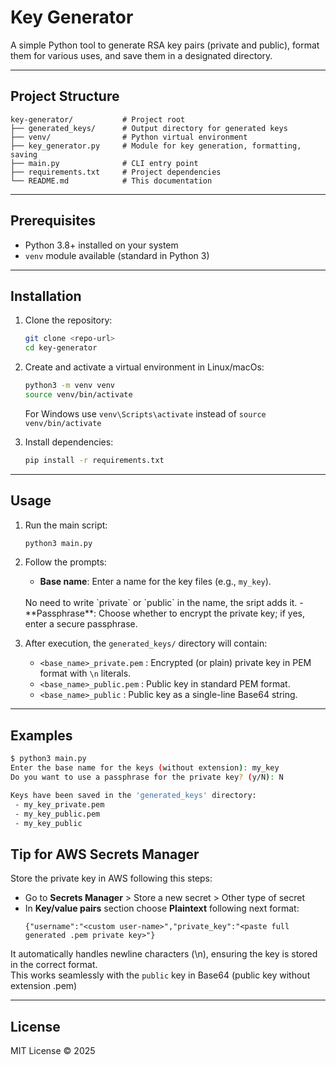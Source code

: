 # Key Generator

A simple Python tool to generate RSA key pairs (private and public), format them for various uses, and save them in a designated directory.

---

## Project Structure

```
key-generator/           # Project root
├── generated_keys/      # Output directory for generated keys
├── venv/                # Python virtual environment
├── key_generator.py     # Module for key generation, formatting, saving
├── main.py              # CLI entry point
├── requirements.txt     # Project dependencies
└── README.md            # This documentation
```

---

## Prerequisites

- Python 3.8+ installed on your system
- `venv` module available (standard in Python 3)

---

## Installation

1. Clone the repository:
   ```bash
   git clone <repo-url>
   cd key-generator
   ```

2. Create and activate a virtual environment in Linux/macOs:
   ```bash
   python3 -m venv venv
   source venv/bin/activate
   ```
   For Windows use `venv\Scripts\activate` instead of `source venv/bin/activate`


3. Install dependencies:
   ```bash
   pip install -r requirements.txt
   ```

---

## Usage

1. Run the main script:
   ```bash
   python3 main.py
   ```

2. Follow the prompts:
   - **Base name**: Enter a name for the key files (e.g., `my_key`).
   <br> 
   No need to write `private` or `public` in the name, the sript adds it.
   - **Passphrase**: Choose whether to encrypt the private key; if yes, enter a secure passphrase.

3. After execution, the `generated_keys/` directory will contain:
   - `<base_name>_private.pem` : Encrypted (or plain) private key in PEM format with `\n` literals.
   - `<base_name>_public.pem`  : Public key in standard PEM format.
   - `<base_name>_public`      : Public key as a single-line Base64 string.

---

## Examples

```bash
$ python3 main.py
Enter the base name for the keys (without extension): my_key
Do you want to use a passphrase for the private key? (y/N): N

Keys have been saved in the 'generated_keys' directory:
 - my_key_private.pem
 - my_key_public.pem
 - my_key_public
```

## Tip for AWS Secrets Manager

Store the private key in AWS following this steps:
- Go to **Secrets Manager** > Store a new secret > Other type of secret
- In **Key/value pairs** section choose **Plaintext** following next format:
   ```
   {"username":"<custom user-name>","private_key":"<paste full generated .pem private key>"} 
   ```


It automatically handles newline characters (\n), ensuring the key is stored in the correct format.<br>
This works seamlessly with the `public` key in Base64 (public key without extension .pem)

---

## License

MIT License © 2025

